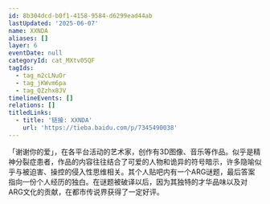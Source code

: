 ```yaml
---
id: 8b304dcd-b0f1-4158-9584-d6299ead44ab
lastUpdated: '2025-06-07'
name: XXNDA
aliases: []
layer: 6
eventDate: null
categoryId: cat_MXtv05QF
tagIds:
  - tag_m2cLNuOr
  - tag_jKWvm6pa
  - tag_QZzhx8JV
timelineEvents: []
relations: []
titledLinks:
  - title: '链接: XXNDA'
    url: 'https://tieba.baidu.com/p/7345490038'
---
```

「谢谢你的爱」，在各平台活动的艺术家，创作有3D图像、音乐等作品。似乎是精神分裂症患者，作品的内容往往结合了可爱的人物和诡异的符号暗示，许多隐喻似乎与被迫害、操控的侵入性思维相关。其个人贴吧内有一个ARG谜题，最后答案指向一份个人经历的独白。在谜题被破译以后，因为其独特的才华品味以及对ARG文化的贡献，在都市传说界获得了一定好评。
